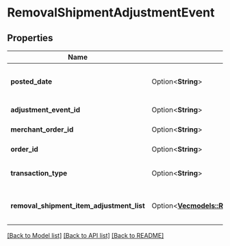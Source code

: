 # RemovalShipmentAdjustmentEvent

## Properties

Name | Type | Description | Notes
------------ | ------------- | ------------- | -------------
**posted_date** | Option<**String**> | Fields with a schema type of date are in ISO 8601 date time format (for example GroupBeginDate). | [optional]
**adjustment_event_id** | Option<**String**> | The unique identifier for the adjustment event. | [optional]
**merchant_order_id** | Option<**String**> | The merchant removal orderId. | [optional]
**order_id** | Option<**String**> | The orderId for shipping inventory. | [optional]
**transaction_type** | Option<**String**> | The type of removal order.  Possible values:  * WHOLESALE_LIQUIDATION. | [optional]
**removal_shipment_item_adjustment_list** | Option<[**Vec<models::RemovalShipmentItemAdjustment>**](RemovalShipmentItemAdjustment.md)> | A comma-delimited list of Removal shipmentItemAdjustment details for FBA inventory. | [optional]

[[Back to Model list]](../README.md#documentation-for-models) [[Back to API list]](../README.md#documentation-for-api-endpoints) [[Back to README]](../README.md)


